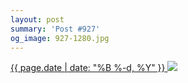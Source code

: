 ```yaml
---
layout: post
summary: 'Post #927'
og_image: 927-1280.jpg
---
```


<p>
 <time>
  <a href="/927">
   {{ page.date | date: "%B %-d, %Y" }}
  </a>
 </time>
 <a href="/927">
  <img sizes="(min-width: 700px) 50vw, calc(100vw - 2rem)" src="{{ site.assets_url }}/927-640.jpg" srcset="{{ site.assets_url }}/927-320.jpg 320w, {{ site.assets_url }}/927-640.jpg 640w, {{ site.assets_url }}/927-960.jpg 960w, {{ site.assets_url }}/927-1280.jpg 1280w"/>
 </a>
</p>
